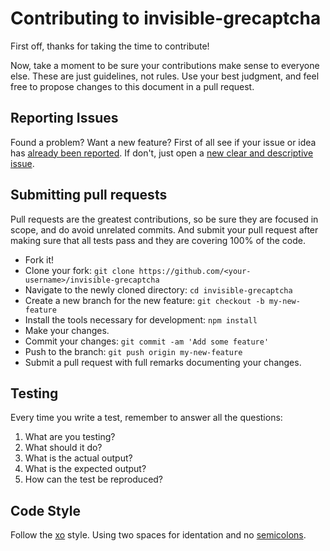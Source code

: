 # Contributing to invisible-grecaptcha
First off, thanks for taking the time to contribute!

Now, take a moment to be sure your contributions make sense to everyone else.
These are just guidelines, not rules.
Use your best judgment, and feel free to propose changes to this document in a pull request.

## Reporting Issues
Found a problem? Want a new feature? First of all see if your issue or idea has [already been reported](https://github.com/thiamsantos/invisible-grecaptcha/issues).
If don't, just open a [new clear and descriptive issue](https://github.com/thiamsantos/invisible-grecaptcha/issues/new).

## Submitting pull requests
Pull requests are the greatest contributions, so be sure they are focused in scope, and do avoid unrelated commits.
And submit your pull request after making sure that all tests pass and they are covering 100% of the code.

- Fork it!
- Clone your fork: `git clone https://github.com/<your-username>/invisible-grecaptcha`
- Navigate to the newly cloned directory: `cd invisible-grecaptcha`
- Create a new branch for the new feature: `git checkout -b my-new-feature`
- Install the tools necessary for development: `npm install`
- Make your changes.
- Commit your changes: `git commit -am 'Add some feature'`
- Push to the branch: `git push origin my-new-feature`
- Submit a pull request with full remarks documenting your changes.

## Testing
Every time you write a test, remember to answer all the questions:

1. What are you testing?
2. What should it do?
3. What is the actual output?
4. What is the expected output?
5. How can the test be reproduced?

## Code Style
Follow the [xo](https://github.com/sindresorhus/xo) style.
Using two spaces for identation and no [semicolons](http://blog.izs.me/post/2353458699/an-open-letter-to-javascript-leaders-regarding).
